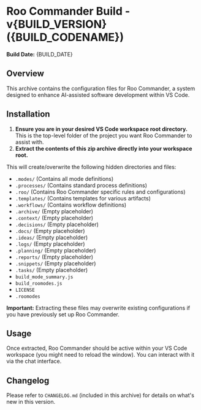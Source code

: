 # Roo Commander Build - v{BUILD_VERSION} ({BUILD_CODENAME})

**Build Date:** {BUILD_DATE}

## Overview

This archive contains the configuration files for Roo Commander, a system designed to enhance AI-assisted software development within VS Code.

## Installation

1.  **Ensure you are in your desired VS Code workspace root directory.** This is the top-level folder of the project you want Roo Commander to assist with.
2.  **Extract the contents of this zip archive directly into your workspace root.**

This will create/overwrite the following hidden directories and files:

*   `.modes/` (Contains all mode definitions)
*   `.processes/` (Contains standard process definitions)
*   `.roo/` (Contains Roo Commander specific rules and configurations)
*   `.templates/` (Contains templates for various artifacts)
*   `.workflows/` (Contains workflow definitions)
*   `.archive/` (Empty placeholder)
*   `.context/` (Empty placeholder)
*   `.decisions/` (Empty placeholder)
*   `.docs/` (Empty placeholder)
*   `.ideas/` (Empty placeholder)
*   `.logs/` (Empty placeholder)
*   `.planning/` (Empty placeholder)
*   `.reports/` (Empty placeholder)
*   `.snippets/` (Empty placeholder)
*   `.tasks/` (Empty placeholder)
*   `build_mode_summary.js`
*   `build_roomodes.js`
*   `LICENSE`
*   `.roomodes`

**Important:** Extracting these files may overwrite existing configurations if you have previously set up Roo Commander.

## Usage

Once extracted, Roo Commander should be active within your VS Code workspace (you might need to reload the window). You can interact with it via the chat interface.

## Changelog

Please refer to `CHANGELOG.md` (included in this archive) for details on what's new in this version.